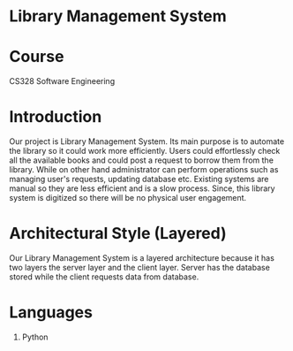 # Library Management System
# Course
CS328	Software Engineering <br />
# Introduction
Our project is Library Management System. Its main purpose is to automate the library so it could work more efficiently. Users could effortlessly check all the available books and could post a request to borrow them from the library. While on other hand administrator can perform operations such as managing user's requests, updating database etc. Existing systems are manual so they are less efficient and is a slow process. Since, this library system is digitized so there will be no physical user engagement. <br />
# Architectural Style (Layered)
Our Library Management System is a layered architecture because it has two layers the server layer and the client layer. Server has the database stored while the client requests data from database.

# Languages
1. Python <br />
